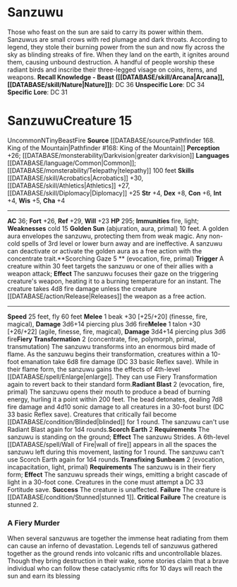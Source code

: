 ﻿---
ac: '36'
alignment: N
all_resistance: null
burrow_speed: null
charisma: '+4'
climb_speed: null
constitution: '+6'
creature_ability:
- Fiery Transformation
- Golden Sun
- Radiant Blast
- Scorch Earth
- Scorching Gaze
- Transfixing
- Sunbeam
creature_family: null
dexterity: '+8'
element: Fire
fly_speed: '60'
fortitude: '+26'
hardness: null
hp: '295'
id: '1417'
immunity:
- '[[DATABASE/trait/Fire|fire]]'
- '[[DATABASE/trait/Light|light]]'
intelligence: '+4'
land_speed: '25'
language:
- '[[DATABASE/language/Common|Common]] ; [[DATABASE/monsterability/Telepathy|telepathy]]
  100 feet'
level: '15'
max_speed: '60'
name: Sanzuwu
perception: '+26'
rarity: Uncommon
reflex: '+29'
resistance: null
rus_type_level: null
school: null
sense:
- '[[DATABASE/monsterability/Darkvision|greater darkvision]]'
size: Tiny
skill:
- '[[DATABASE/skill/Acrobatics|Acrobatics]] +30'
- '[[DATABASE/skill/Athletics|Athletics]] +27'
- '[[DATABASE/skill/Diplomacy|Diplomacy]] +25'
source: '[[DATABASE/source/Pathfinder 168. King of the Mountain|Pathfinder #168: King
  of the Mountain]]'
speed:
- 25 feet
- fly 60 feet
spell: null
strength: '+4'
strength_req: '4'
strongest_save:
- Reflex
swim_speed: null
trait:
- '[[DATABASE/trait/Beast|Beast]]'
- '[[DATABASE/trait/Fire|Fire]]'
- '[[DATABASE/trait/Uncommon|Uncommon]]'
type: Creature
vision: Greater darkvision
weakest_save:
- Will
weakness:
- '[[DATABASE/trait/Cold|cold]] 15'
will: '+23'
wisdom: '+5'

---
# Sanzuwu

Those who feast on the sun are said to carry its power within them. Sanzuwus are small crows with red plumage and dark throats. According to legend, they stole their burning power from the sun and now fly across the sky as blinding streaks of fire. When they land on the earth, it ignites around them, causing unbound destruction. A handful of people worship these radiant birds and inscribe their three-legged visage on coins, items, and weapons.
**Recall Knowledge - Beast ([[DATABASE/skill/Arcana|Arcana]], [[DATABASE/skill/Nature|Nature]])**: DC 36
**Unspecific Lore**: DC 34
**Specific Lore**: DC 31

# Sanzuwu<span class="item-type">Creature 15</span>

<span class="trait-uncommon item-trait">Uncommon</span><span class="trait-alignment item-trait">N</span><span class="trait-size item-trait">Tiny</span><span class="item-trait">Beast</span><span class="item-trait">Fire</span>
**Source** [[DATABASE/source/Pathfinder 168. King of the Mountain|Pathfinder #168: King of the Mountain]]
**Perception** +26; [[DATABASE/monsterability/Darkvision|greater darkvision]]
**Languages** [[DATABASE/language/Common|Common]]; [[DATABASE/monsterability/Telepathy|telepathy]] 100 feet
**Skills** [[DATABASE/skill/Acrobatics|Acrobatics]] +30, [[DATABASE/skill/Athletics|Athletics]] +27, [[DATABASE/skill/Diplomacy|Diplomacy]] +25
**Str** +4, **Dex** +8, **Con** +6, **Int** +4, **Wis** +5, **Cha** +4

---
**AC** 36; **Fort** +26, **Ref** +29, **Will** +23
**HP** 295; **Immunities** fire, light; **Weaknesses** cold 15
<span class="in-box-ability">**Golden Sun** (abjuration, aura, primal) 10 feet. A golden aura envelopes the sanzuwu, protecting them from weak magic. Any non-cold spells of 3rd level or lower burn away and are ineffective. A sanzuwu can deactivate or activate the golden aura as a free action with the concentrate trait.</span><span class="in-box-ability">**Scorching Gaze <span class="action-icon">5</span> ** (evocation, fire, primal) **Trigger** A creature within 30 feet targets the sanzuwu or one of their allies with a weapon attack; **Effect** The sanzuwu focuses their gaze on the triggering creature's weapon, heating it to a burning temperature for an instant. The creature takes 4d8 fire damage unless the creature [[DATABASE/action/Release|Releases]] the weapon as a free action.</span>

---
**Speed** 25 feet, fly 60 feet
<span class="in-box-ability">**Melee** <span class="action-icon">1</span> beak +30 [+25/+20] (finesse, fire, magical), **Damage** 3d6+14 piercing plus 3d6 fire</span><span class="in-box-ability">**Melee** <span class="action-icon">1</span> talon +30 [+26/+22] (agile, finesse, fire, magical), **Damage** 3d4+14 piercing plus 3d6 fire</span><span class="in-box-ability">**Fiery Transformation** <span class="action-icon">2</span> (concentrate, fire, polymorph, primal, transmutation) The sanzuwu transforms into an enormous bird made of flame. As the sanzuwu begins their transformation, creatures within a 10-foot emanation take 6d8 fire damage (DC 33 basic Reflex save). While in their flame form, the sanzuwu gains the effects of 4th-level [[DATABASE/spell/Enlarge|enlarge]]. They can use Fiery Transformation again to revert back to their standard form.</span><span class="in-box-ability">**Radiant Blast** <span class="action-icon">2</span> (evocation, fire, primal) The sanzuwu opens their mouth to produce a bead of burning energy, hurling it a point within 200 feet. The bead detonates, dealing 7d8 fire damage and 4d10 sonic damage to all creatures in a 30-foot burst (DC 33 basic Reflex save). Creatures that critically fail become [[DATABASE/condition/Blinded|blinded]] for 1 round. The sanzuwu can't use Radiant Blast again for 1d4 rounds.</span><span class="in-box-ability">**Scorch Earth** <span class="action-icon">2</span> **Requirements** The sanzuwu is standing on the ground; **Effect** The sanzuwu Strides. A 6th-level [[DATABASE/spell/Wall of Fire|wall of fire]] appears in all the spaces the sanzuwu left during this movement, lasting for 1 round. The sanzuwu can't use Scorch Earth again for 1d4 rounds.</span><span class="in-box-ability">**Transfixing Sunbeam** <span class="action-icon">2</span> (evocation, incapacitation, light, primal) **Requirements** The sanzuwu is in their fiery form; **Effect** The sanzuwu spreads their wings, emitting a bright cascade of light in a 30-foot cone. Creatures in the cone must attempt a DC 33 Fortitude save. 
**Success** The creature is unaffected. 
**Failure** The creature is [[DATABASE/condition/Stunned|stunned 1]]. 
**Critical Failure** The creature is stunned 2.</span>

###  A Fiery Murder

When several sanzuwus are together the immense heat radiating from them can cause an inferno of devastation. Legends tell of sanzuwus gathered together as the ground rends into volcanic rifts and uncontrollable blazes. Though they bring destruction in their wake, some stories claim that a brave individual who can follow these cataclysmic rifts for 10 days will reach the sun and earn its blessing